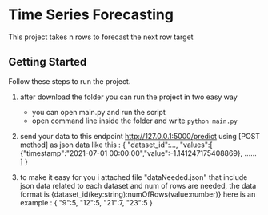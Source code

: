 # Time Series Forecasting

This project takes n rows to forecast the next row target

## Getting Started

Follow these steps to run the project.

1. after download the folder you can run the project in two easy way
    * you can open main.py and run the script
    * open command line inside the folder and write `python main.py`
2. send your data to this endpoint http://127.0.0.1:5000/predict using [POST method] as json data like this :
{
    "dataset_id":...,
    "values":[
        {"timestamp":"2021-07-01 00:00:00","value":-1.141247175408869},
	......
    ]
}

3. to make it easy for you i attached file "dataNeeded.json" that include json data related to each dataset and num of rows are needed,
the data format is {dataset_id(key:string):numOfRows(value:number)} here is an example :
{
    "9":5,
    "12":5,
    "21":7,
    "23":5
}


